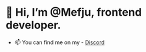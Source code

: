 # 👋 Hi, I’m @Mefju, frontend developer.
- 📫 You can find me on my - [Discord](https://discord.com/users/852865919558483968)
